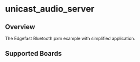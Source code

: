 # unicast_audio_server

## Overview

The Edgefast Bluetooth pxm example with simplified application.

## Supported Boards
